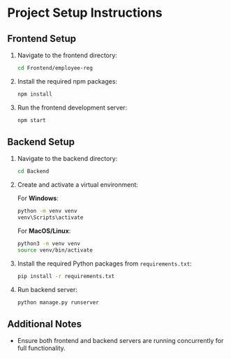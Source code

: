 # Project Setup Instructions

## Frontend Setup

1. Navigate to the frontend directory:

    ```bash
    cd Frontend/employee-reg
    ```

2. Install the required npm packages:

    ```bash
    npm install
    ```

3. Run the frontend development server:

    ```bash
    npm start
    ```

## Backend Setup

1. Navigate to the backend directory:

    ```bash
    cd Backend
    ```

2. Create and activate a virtual environment:

    For **Windows**:
    ```bash
    python -m venv venv
    venv\Scripts\activate
    ```

    For **MacOS/Linux**:
    ```bash
    python3 -m venv venv
    source venv/bin/activate
    ```

3. Install the required Python packages from `requirements.txt`:

    ```bash
    pip install -r requirements.txt
    ```

4. Run backend server:

    ```bash
    python manage.py runserver
    ```

## Additional Notes

- Ensure both frontend and backend servers are running concurrently for full functionality.
